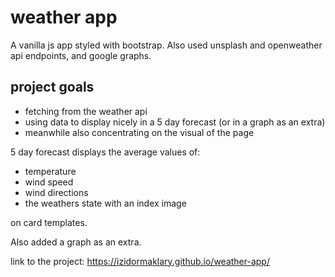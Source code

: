 # weather app

A vanilla js app styled with bootstrap. Also used unsplash and openweather api endpoints, and google graphs.


## project goals

* fetching from the weather api
* using data to display nicely in a 5 day forecast (or in a graph as an extra)
* meanwhile also concentrating on the visual of the page


5 day forecast displays the average values of:

- temperature
- wind speed 
- wind directions 
- the weathers state with an index image

 on card templates.

Also added a graph as an extra. 

link to the project:
https://izidormaklary.github.io/weather-app/
